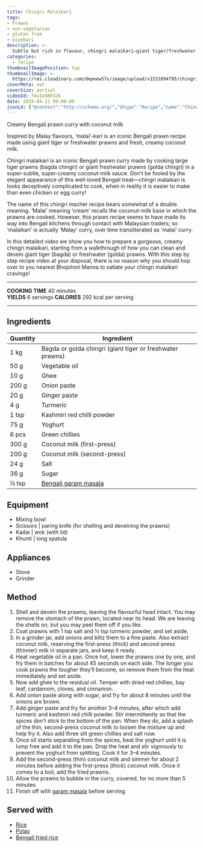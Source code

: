 ```yaml
---
title: Chingri Malaikari
tags:
- Prawns
- non-vegetarian
- gluten free
- biyebari
description: >-
  Subtle but rich in flavour, chingri malaikari—giant tiger/freshwater prawns cooked in creamy coconut-milk curry—is a Bengali treat.
categories:
  - recipe
thumbnailImagePosition: top
thumbnailImage: >-
  https://res.cloudinary.com/dmpeew57x/image/upload/v1531094795/chingri-malaikari-16x9_lwixwi.png
coverMeta: out
coverSize: partial
videoId: f4uIoGNFX2k
date: 2018-04-12 09:00:00
jsonLd: {"@context":"http://schema.org/","@type":"Recipe","name":"Chingri Malaikari","author":"Bong Eats","image":"https://res.cloudinary.com/dmpeew57x/image/upload/v1531094795/chingri-malaikari-16x9_lwixwi.png","description":"Subtle but rich in flavour, chingri malaikari—giant tiger/freshwater prawns cooked in creamy coconut-milk curry—is a Bengali treat.","prepTime":"PT20M","totalTime":"PT40M","recipeYield":"6 servings", "nutrition":{"@type":"NutritionInformation","servingSize":"6 servings","calories":"292 calories"}, "recipeIngredient":["1 kg Bagda or golda chingri (giant tiger or freshwater prawns)","50 g Vegetable oil","10 g Ghee","200 g Onion paste","20 g Ginger paste","4 g Turmeric","1 tsp Kashmiri red chilli powder","75 g Yoghurt","6 pcs Green chillies","300 g Coconut milk (first-press)","200 g Coconut milk (second-press)","24 g Salt","36 g Sugar","½ tsp Bengali garam masala"],"recipeInstructions":["1. Shell and devein the prawns, leaving the flavourful head intact. You may remove the stomach of the prawn, located near its head. We are leaving the shells on, but you may peel them off if you like.", "2. Coat prawns with 1 tsp salt and ½ tsp turmeric powder, and set aside.", "3. In a grinder jar, add onions and blitz them to a fine paste. Also extract coconut milk, reserving the first-press (thick) and second-press (thinner) milk in separate jars, and keep it ready.", "4. Heat vegetable oil in a pan. Once hot, lower the prawns one by one, and fry them in batches for about 45 seconds on each side. The longer you cook prawns the tougher they’ll become, so remove them from the heat immediately and set aside.", "5. Now add ghee to the residual oil. Temper with dried red chillies, bay leaf, cardamom, cloves, and cinnamon.", "6. Add onion paste along with sugar, and fry for about 8 minutes until the onions are brown.", "7. Add ginger paste and fry for another 3–4 minutes, after which add turmeric and kashmiri red chilli powder. Stir intermittently so that the spices don’t stick to the bottom of the pan. When they do, add a splash of the thin, second-press coconut milk to loosen the mixture up and help fry it. Also add three slit green chillies and salt now.", "8. Once oil starts separating from the spices, beat the yoghurt until it is lump free and add it to the pan. Drop the heat and stir vigorously to prevent the yoghurt from splitting. Cook it for 3–4 minutes.", "9. Add the second-press (thin) coconut milk and simmer for about 2 minutes before adding the first-press (thick) coconut milk. Once it comes to a boil, add the fried prawns.", "10. Allow the prawns to bubble in the curry, covered, for no more than 5 minutes.", "11. Finish off with garam masala before serving."]}
---
```



<p class="post-byline">Creamy Bengali prawn curry with coconut milk</p>

<p class="post-intro">Inspired by Malay flavours, ‘malai’-kari is an iconic Bengali prawn recipe made using giant tiger or freshwater prawns and fresh, creamy coconut milk.</p>

<!-- more -->

<span class="dropcap">C</span>hingri malaikari is an iconic Bengali prawn curry made by cooking large tiger prawns (bagda chingri) or giant freshwater prawns (golda chingri) in a super-subtle, super-creamy coconut-milk sauce. Don’t be fooled by the elegant appearance of this well-loved Bengali treat—chingri malaikari is looks deceptively complicated to cook, when in reality it is easier to make than even chicken or egg curry!

The name of this chingri macher recipe bears somewhat of a double meaning. ‘Malai’ meaning ‘cream’ recalls the coconut-milk base in which the prawns are cooked. However, this prawn recipe seems to have made its way into Bengali kitchens through contact with Malaysian traders; so ‘malaikari’ is actually ‘Malay’ curry, over time transliterated as ‘malai’ curry. 

In this detailed video we show you how to prepare a gorgeous, creamy chingri malaikari, starting from a walkthrough of how you can clean and devein giant tiger (bagda) or freshwater (golda) prawns. With this step by step recipe video at your disposal, there is no reason why you should hop over to you nearest Bhojohori Manna to satiate your chingri malaikari cravings!


***

**COOKING TIME** 40 minutes   
**YIELDS** 6 servings
**CALORIES** 292 kcal per serving
***

## Ingredients
| Quantity | Ingredient                                                | 
|----------|-----------------------------------------------------------|
|     1 kg | Bagda or golda chingri (giant tiger or freshwater prawns) |
|     50 g | Vegetable oil                                             |
|     10 g | Ghee                                                      |
|    200 g | Onion paste                                               |
|     20 g | Ginger paste                                              |
|      4 g | Turmeric                                                  |
|    1 tsp | Kashmiri red chilli powder                                |
|     75 g | Yoghurt                                                   |
|    6 pcs | Green chillies                                            |
|    300 g | Coconut milk (first-press)                                |
|    200 g | Coconut milk (second-press)                               |
|     24 g | Salt                                                      |
|     36 g | Sugar                                                     |
|    ½ tsp | [Bengali garam masala](/recipe/bengali-garam-masala/)   |



## Equipment
- Mixing bowl
- Scissors | paring knife (for shelling and deveining the prawns)
- Kadai | wok (with lid)
- Khunti | long spatula


## Appliances
- Stove
- Grinder


## Method

1. Shell and devein the prawns, leaving the flavourful head intact. You may remove the stomach of the prawn, located near its head. We are leaving the shells on, but you may peel them off if you like.
2. Coat prawns with 1 tsp salt and ½ tsp turmeric powder, and set aside.
3. In a grinder jar, add onions and blitz them to a fine paste. Also extract coconut milk, reserving the first-press (thick) and second-press (thinner) milk in separate jars, and keep it ready.
4. Heat vegetable oil in a pan. Once hot, lower the prawns one by one, and fry them in batches for about 45 seconds on each side. The longer you cook prawns the tougher they’ll become, so remove them from the heat immediately and set aside.
5. Now add ghee to the residual oil. Temper with dried red chillies, bay leaf, cardamom, cloves, and cinnamon.
6. Add onion paste along with sugar, and fry for about 8 minutes until the onions are brown. 
7. Add ginger paste and fry for another 3–4 minutes, after which add turmeric and kashmiri red chilli powder. Stir intermittently so that the spices don’t stick to the bottom of the pan. When they do, add a splash of the thin, second-press coconut milk to loosen the mixture up and help fry it. Also add three slit green chillies and salt now.
8. Once oil starts separating from the spices, beat the yoghurt until it is lump free and add it to the pan. Drop the heat and stir vigorously to prevent the yoghurt from splitting. Cook it for 3–4 minutes.
9. Add the second-press (thin) coconut milk and simmer for about 2 minutes before adding the first-press (thick) coconut milk. Once it comes to a boil, add the fried prawns.
10. Allow the prawns to bubble in the curry, covered, for no more than 5 minutes. 
11. Finish off with [garam masala](/recipe/bengali-garam-masala/) before serving.



## Served with
- [Rice](/how-to/cook-the-perfect-rice/)
- [Polao](/recipe/mishti-polao/)
- [Bengali fried rice](/recipe/bengali-vegetable-fried-rice/)